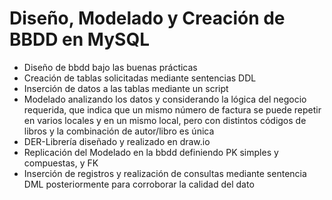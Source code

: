# Diseño, Modelado y Creación de BBDD en MySQL

- Diseño de bbdd bajo las buenas prácticas
- Creación de tablas solicitadas mediante sentencias DDL
- Inserción de datos a las tablas mediante un script
- Modelado analizando los datos y considerando la lógica del negocio requerida, que indica que un mismo número de factura se puede repetir en varios locales y en un mismo local, pero con distintos códigos de libros y la combinación de autor/libro es única
- DER-Librería diseñado y realizado en draw.io
- Replicación del Modelado en la bbdd definiendo PK simples y compuestas, y FK 
- Inserción de registros y realización de consultas mediante sentencia DML posteriormente para corroborar la calidad del dato